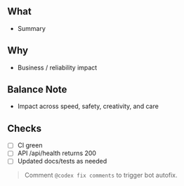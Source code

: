
## What
- Summary

## Why
- Business / reliability impact

## Balance Note
- Impact across speed, safety, creativity, and care

## Checks
- [ ] CI green
- [ ] API /api/health returns 200
- [ ] Updated docs/tests as needed

> Comment `@codex fix comments` to trigger bot autofix.

